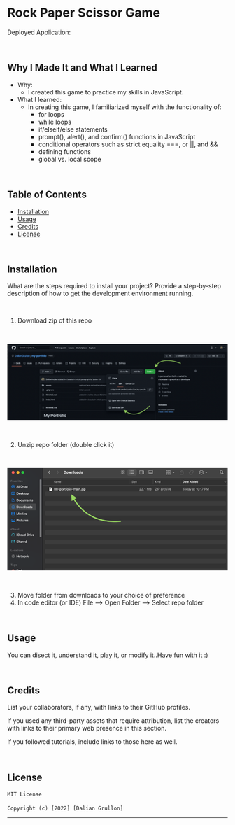 # Rock Paper Scissor Game

Deployed Application: 

<br>

## Why I Made It and What I Learned

- Why:
    - I created this game to practice my skills in JavaScript.
- What I learned:
    - In creating this game, I familiarized myself with the functionality of:
        - for loops
        - while loops
        - if/elseif/else statements
        - prompt(), alert(), and confirm() functions in JavaScript
        - conditional operators such as strict equality ===, or ||, and &&
        - defining functions
        - global vs. local scope

<br>

## Table of Contents

- [Installation](#installation)
- [Usage](#usage)
- [Credits](#credits)
- [License](#license)

<br>

## Installation

What are the steps required to install your project? Provide a step-by-step description of how to get the development environment running.

<br>

1. Download zip of this repo

<br>

![](./assets/images/installation-1.png)

<br>

2. Unzip repo folder (double click it)

<br>

![](./assets/images/installation-2.png)

<br>

3. Move folder from downloads to your choice of preference
4. In code editor (or IDE) File --> Open Folder --> Select repo folder

<br>

## Usage

You can disect it, understand it, play it, or modify it..Have fun with it :)

<br>

## Credits

List your collaborators, if any, with links to their GitHub profiles.

If you used any third-party assets that require attribution, list the creators with links to their primary web presence in this section.

If you followed tutorials, include links to those here as well.

<br>

## License

    MIT License

    Copyright (c) [2022] [Dalian Grullon]

---